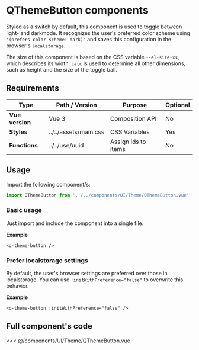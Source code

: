 <script setup>
import QThemeButton from '../../components/UI/Theme/QThemeButton.vue'
</script>

<style>
@import '../../.vitepress/theme/main.css'
</style>

# QThemeButton components

Styled as a switch by default, this component is used to toggle between light- and darkmode. It recognizes the user's preferred color scheme using `"(prefers-color-scheme: dark)"` and saves this configuration in the browser's `localstorage`.

The size of this component is based on the CSS variable `--el-size-xs`, which describes its width. `calc` is used to determine all other dimensions, such as height and the size of the toggle ball.

## Requirements

| Type            | Path / Version        | Purpose             | Optional |
| --------------- | --------------------- | ------------------- | -------- |
| **Vue version** | Vue 3                 | Composition API     | No       |
| **Styles**      | ../../assets/main.css | CSS Variables       | Yes      |
| **Functions**   | ../../use/uuid        | Assign ids to items | No       |

## Usage

Import the following component/s:

```javascript
import QThemeButton from '../../components/UI/Theme/QThemeButton.vue'
```

### Basic usage

Just import and include the component into a single file.

<q-theme-button :initWithPreference="false" />

**Example**

```vue
<q-theme-button />
```

### Prefer localstorage settings

By default, the user's browser settings are preferred over those in localstorage. You can use `:initWithPreference="false"` to overwrite this behavior.

<q-theme-button disabled :initWithPreference="false" />

**Example**

```vue
<q-theme-button :initWithPreference="false" />
```

## Full component's code

<<< @/components/UI/Theme/QThemeButton.vue